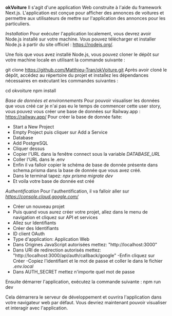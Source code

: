 **okVoiture**
Il s'agit d'une application Web construite à l'aide du framework Next.js. L'application est conçue pour afficher des annonces de voitures et permettre aux utilisateurs de mettre sur l'application des annonces pour les particuliers.

*Installation*
Pour exécuter l'application localement, vous devrez avoir Node.js installé sur votre machine. Vous pouvez télécharger et installer Node.js à partir du site officiel : https://nodejs.org/.

Une fois que vous avez installé Node.js, vous pouvez cloner le dépôt sur votre machine locale en utilisant la commande suivante :

git clone https://github.com/Matthieu-Tran/okVoiture.git
Après avoir cloné le dépôt, accédez au répertoire du projet et installez les dépendances nécessaires en exécutant les commandes suivantes :

cd okvoiture
npm install

*Base de données et environnements*
Pour pouvoir visualiser les données que vous créé car je n'ai pas eu le temps de commencer cette user story, vous pouvez vous créer une base de données sur Railway.app : https://railway.app/
Pour créer la base de donnée faite:
- Start a New Project
- Empty Project puis cliquer sur Add a Service
- Database
- Add PostgreSQL
- Cliquer dessus
- Copier l'URL dans la fenêtre connect sous la variable *DATABASE_URL*
- Coller l'URL dans le .env
- Enfin il va falloir copier le schéma de base de donnée présente dans schema.prisma dans la base de donnée que vous avez créé.
- Dans le terminal tapez: *npx prisma migrate dev*
- Et voila votre base de donnée est créé

*Authentification*
Pour l'authentification, il va falloir aller sur *https://console.cloud.google.com/*
- Créer un nouveau projet 
- Puis quand vous aurez créer votre projet, allez dans le menu de navigation et cliquez sur API et services
- Allez sur Identifiants
- Créer des Identifiants
- ID client OAuth
- Type d'application: Application Web
- Dans Origines JavaScript autorisées mettez:
"http://localhost:3000"
- Dans URI de redirection autorisés mettez:
"http://localhost:3000/api/auth/callback/google"
-Enfin cliquez sur Créer
-Copiez l'identifiant et le mot de passe et coller le dans le fichier *.env.local*
- Dans AUTH_SECRET mettez n'importe quel mot de passe


Ensuite démarrer l'application, exécutez la commande suivante :
npm run dev

Cela démarrera le serveur de développement et ouvrira l'application dans votre navigateur web par défaut. Vous devriez maintenant pouvoir visualiser et interagir avec l'application.